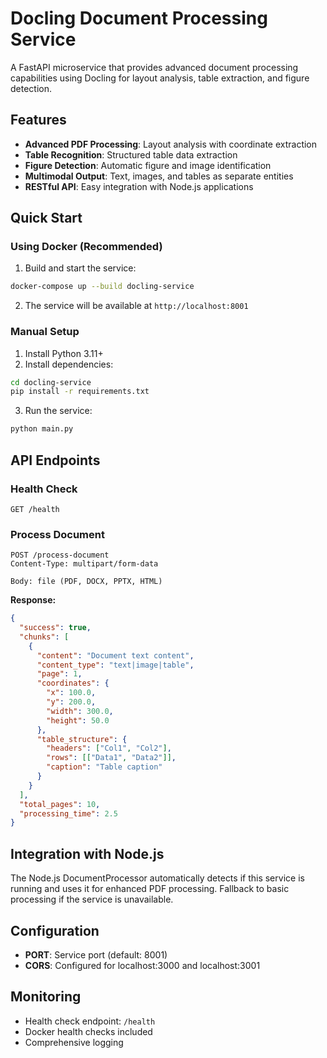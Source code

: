 # Docling Document Processing Service

A FastAPI microservice that provides advanced document processing capabilities using Docling for layout analysis, table extraction, and figure detection.

## Features

- **Advanced PDF Processing**: Layout analysis with coordinate extraction
- **Table Recognition**: Structured table data extraction
- **Figure Detection**: Automatic figure and image identification
- **Multimodal Output**: Text, images, and tables as separate entities
- **RESTful API**: Easy integration with Node.js applications

## Quick Start

### Using Docker (Recommended)

1. Build and start the service:
```bash
docker-compose up --build docling-service
```

2. The service will be available at `http://localhost:8001`

### Manual Setup

1. Install Python 3.11+
2. Install dependencies:
```bash
cd docling-service
pip install -r requirements.txt
```

3. Run the service:
```bash
python main.py
```

## API Endpoints

### Health Check
```
GET /health
```

### Process Document
```
POST /process-document
Content-Type: multipart/form-data

Body: file (PDF, DOCX, PPTX, HTML)
```

**Response:**
```json
{
  "success": true,
  "chunks": [
    {
      "content": "Document text content",
      "content_type": "text|image|table",
      "page": 1,
      "coordinates": {
        "x": 100.0,
        "y": 200.0,
        "width": 300.0,
        "height": 50.0
      },
      "table_structure": {
        "headers": ["Col1", "Col2"],
        "rows": [["Data1", "Data2"]],
        "caption": "Table caption"
      }
    }
  ],
  "total_pages": 10,
  "processing_time": 2.5
}
```

## Integration with Node.js

The Node.js DocumentProcessor automatically detects if this service is running and uses it for enhanced PDF processing. Fallback to basic processing if the service is unavailable.

## Configuration

- **PORT**: Service port (default: 8001)
- **CORS**: Configured for localhost:3000 and localhost:3001

## Monitoring 

- Health check endpoint: `/health`
- Docker health checks included
- Comprehensive logging